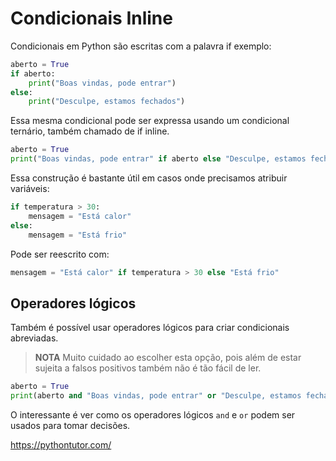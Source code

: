 # Condicionais Inline

Condicionais em Python são escritas com a palavra if exemplo:

```python
aberto = True
if aberto:
    print("Boas vindas, pode entrar")
else:
    print("Desculpe, estamos fechados")
```

Essa mesma condicional pode ser expressa usando um condicional ternário, também chamado de if inline.

```python
aberto = True
print("Boas vindas, pode entrar" if aberto else "Desculpe, estamos fechados")
```

Essa construção é bastante útil em casos onde precisamos atribuir variáveis:

```python
if temperatura > 30:
    mensagem = "Está calor"
else:
    mensagem = "Está frio"
```

Pode ser reescrito com:

```python
mensagem = "Está calor" if temperatura > 30 else "Está frio"
```

## Operadores lógicos

Também é possível usar operadores lógicos para criar condicionais abreviadas.

> **NOTA** Muito cuidado ao escolher esta opção, pois além de estar sujeita a falsos positivos também não é tão fácil de ler.

```python
aberto = True
print(aberto and "Boas vindas, pode entrar" or "Desculpe, estamos fechados")
```

O interessante é ver como os operadores lógicos ```and``` e ```or``` podem ser usados para tomar decisões.

https://pythontutor.com/
